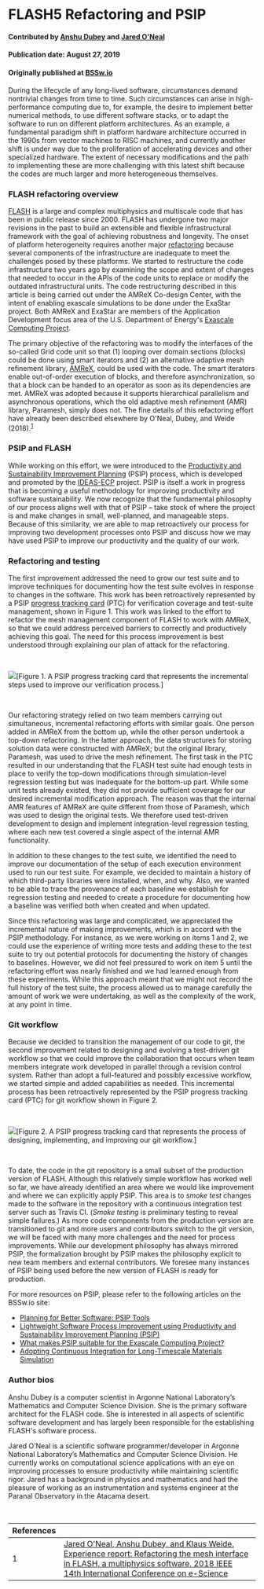 # FLASH5 Refactoring and PSIP

#### Contributed by [Anshu Dubey](https://github.com/adubey64) and [Jared O'Neal](https://github.com/jared321)

#### Publication date: August 27, 2019

#### Originally published at [BSSw.io](https://bssw.io/blog_posts/flash5-refactoring-and-psip)

During the lifecycle of any long-lived software, circumstances demand
nontrivial changes from time to time. Such circumstances can arise in
high-performance computing due to, for example, the desire to implement better
numerical methods, to use different software stacks, or to adapt the software to
run on different platform architectures.  As an example, a fundamental
paradigm shift in platform hardware architecture occurred in the 1990s from vector machines to RISC
machines, and currently another shift is under way due to the proliferation of
accelerating devices and other specialized hardware.  The extent
of necessary modifications and the path to implementing these are more
challenging with this latest shift because the codes are much larger and more
heterogeneous themselves.

### FLASH refactoring overview
[FLASH](http://flash.uchicago.edu) is a large and complex multiphysics and multiscale code that has been in
public release since 2000.  FLASH has undergone two major revisions in the past
to build an extensible and flexible infrastructural framework with the goal of
achieving robustness and longevity.  The onset of platform heterogeneity
requires another major [refactoring](https://bssw.io/items?topic=refactoring) because
several components of the infrastructure are inadequate to meet the challenges
posed by these platforms.  We started to restructure the code infrastructure two
years ago by examining the scope and extent of changes that needed to occur in
the APIs of the code units to replace or modify the outdated infrastructural
units. The code restructuring described in this article is being carried out under the AMReX Co-design Center, with the intent of enabling exascale simulations to be done under the ExaStar project. Both AMReX and ExaStar are members of the Application Development focus area of the U.S. Department of Energy's [Exascale Computing Project](https://exascaleproject.org).

The primary objective of the refactoring was to modify the interfaces of the
so-called Grid code unit so that (1) looping over domain sections (blocks)
could be done using smart iterators and (2) an alternative adaptive mesh
refinement library, [AMReX](https://amrex-codes.github.io/amrex), could be used with the code. The smart iterators
enable out-of-order execution of blocks, and therefore asynchronization,
so that a block can be handed to an operator as soon as its dependencies are
met. AMReX was adopted because it supports hierarchical parallelism and asynchronous
operations, which the old adaptive mesh refinement (AMR) library, Paramesh,
simply does not.  The fine details of this refactoring effort have already been
described elsewhere by O'Neal, Dubey, and Weide (2018).<sup>[1]</sup>

### PSIP and FLASH
While working on this effort, we were introduced to the [Productivity and Sustainability Improvement Planning](https://bssw.io/items/planning-for-better-software-psip-tools) (PSIP) process, which is developed and promoted by the [IDEAS-ECP](https://ideas-productivity.org/) project.   PSIP is itself a work in progress that is becoming a useful methodology for improving productivity and software sustainability.  We now recognize that the fundamental philosophy of our process aligns well with that of PSIP – take stock of where the project is and make changes in small, well-planned, and manageable steps.  Because of this similarity, we are able to map retroactively our process for improving two development processes onto PSIP and discuss how we may have used PSIP to improve our productivity and the quality of our work.

### Refactoring and testing

The first improvement addressed the need to grow our test suite and to improve techniques for documenting how the test suite evolves in response to changes in the software.  This work has been retroactively represented by a PSIP [progress tracking card](https://bssw.io/items/planning-for-better-software-psip-tools) (PTC) for verification coverage and test-suite management, shown in Figure 1.  This work was linked to the effort to refactor the mesh management component of FLASH to work with AMReX, so that we could address perceived barriers to correctly and productively achieving this goal.  The need for this process improvement is best understood through explaining our plan of attack for the refactoring.

<br>

<img src='https://github.com/betterscientificsoftware/images/raw/master/Blog_082719_PSIPTestingCard.png' class='page lightbox'/>[Figure 1. A PSIP progress tracking card that represents the incremental steps used to improve our verification process.]

<br>

Our refactoring strategy relied on two team members carrying out simultaneous, incremental refactoring efforts with similar goals.  One person added in AMReX from the bottom up, while the other person undertook a top-down refactoring.  In the latter approach, the data structures for storing solution data were constructed with AMReX; but the original library, Paramesh, was used to drive the mesh refinement.  The first task in the PTC resulted in our understanding that the FLASH test suite had enough tests in place to verify the top-down modifications through simulation-level regression testing but was inadequate for the bottom-up part.  While some unit tests  already existed, they  did not provide sufficient coverage for our desired incremental modification approach. The reason was that the internal AMR features of AMReX are quite different from those of Paramesh, which was used to design the original tests.
We therefore used test-driven development to design and implement integration-level regression testing, where each new test covered a single aspect of the internal AMR functionality.

In addition to these changes to the test suite, we identified the need to improve our documentation of the setup of each execution environment used to run our test suite.  For example, we decided to maintain a history of which third-party libraries were installed, when, and why.  Also, we wanted to be able to trace the provenance of each baseline we establish for regression testing and needed to create a procedure for documenting how a baseline was verified both when created and when updated.

Since this refactoring was large and complicated, we appreciated the incremental nature of making improvements, which is in accord with the PSIP methodology.  For instance, as we were working on items 1 and 2, we could use the experience of writing more tests and adding these to the test suite to try out potential protocols for documenting the history of changes to baselines.  However, we did not feel pressured to work on item 5 until the refactoring effort was nearly finished and we had learned enough from these experiments.  While this approach meant that we might not record the full history of the test suite, the process allowed us to manage carefully the amount of work we were undertaking, as well as the complexity of the work, at any point in time.

### Git workflow

Because we decided to transition the management of our code to git, the second improvement related to designing and evolving a test-driven git workflow so that we could improve the collaboration that occurs when team members integrate work developed in parallel through a revision control system.  Rather than adopt a full-featured and possibly excessive workflow, we started simple and added capabilities as needed.  This incremental process has been retroactively represented by the PSIP progress tracking card (PTC) for git workflow shown in Figure 2.

<br>

<img src='https://github.com/betterscientificsoftware/images/raw/master/Blog_082719_PSIPGitCard.png' class='page lightbox' />[Figure 2. A PSIP progress tracking card that represents the process of designing, implementing, and improving our git workflow.]

<br>

To date, the code in the git repository is a small subset of the production version of FLASH. Although this relatively simple workflow has worked well so far, we have already identified an area where we would like improvement and where we can explicitly apply PSIP. This area is to *smoke test* changes made to the software in the repository with a continuous integration test server such as Travis CI. (*Smoke testing* is preliminary testing to reveal simple failures.) As more code components from the production version are transitioned to git and more users and contributors switch to the git version, we will be faced with many more challenges and the need for process improvements. While our development philosophy has always mirrored PSIP, the formalization brought by PSIP makes the philosophy explicit to new team members and external contributors. We foresee many instances of PSIP being used before the new version of FLASH is ready for production.

<!-- Replace using hyperlinked ref format
#### Citations
* Jared O'Neal, Anshu Dubey, & Klaus Weide. [Experience report: refactoring the mesh interface in FLASH, a multiphysics software](https://doi.org/10.1109/eScience.2018.00141). 2018 IEEE 14th International Conference on e-Science (e-Science). IEEE.
-->

For more resources on PSIP, please refer to the following articles on the BSSw.io site:
- [Planning for Better Software: PSIP Tools](https://bssw.io/items/planning-for-better-software-psip-tools)
- [Lightweight Software Process Improvement using Productivity and Sustainability Improvement Planning (PSIP)](https://bssw.io/items/lightweight-software-process-improvement-using-productivity-and-sustainability-improvement-planning-psip)
- [What makes PSIP suitable for the Exascale Computing Project?](https://bssw.io/items/what-makes-psip-suitable-for-the-exascale-computing-project)
- [Adopting Continuous Integration for Long-Timescale Materials Simulation](https://bssw.io/blog_posts/adopting-continuous-integration-for-long-timescale-materials-simulation)


### Author bios
Anshu Dubey is a computer scientist in Argonne National Laboratory’s Mathematics and Computer Science Division. She is the primary software architect for the FLASH code. She is interested in all aspects of scientific software development and has largely been responsible for the establishing FLASH's software process.

Jared O’Neal is a scientific software programmer/developer in Argonne National
Laboratory’s Mathematics and Computer Science Division.  He currently works on
computational science applications with an eye on improving processes to ensure
productivity while maintaining scientific rigor.  Jared has a background in
physics and mathematics and had the pleasure of working as an instrumentation
and systems engineer at the Paranal Observatory in the Atacama desert.

<br>

[1]: #ref1 "Experience report: Refactoring the mesh interface in FLASH, a multiphysics software"

References | &nbsp;
:--- | :---
<a name="ref1"></a>1 | [Jared O'Neal, Anshu Dubey, and Klaus Weide. Experience report: Refactoring the mesh interface in FLASH, a multiphysics software. 2018 IEEE 14th International Conference on e-Science ](https://doi.org/10.1109/eScience.2018.00141)
